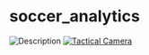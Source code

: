 # soccer_analytics
![Description](output.gif)
[![Tactical Camera](https://img.youtube.com/vi/YTeYXqExv5I/0.jpg)](https://www.youtube.com/watch?v=YTeYXqExv5I)